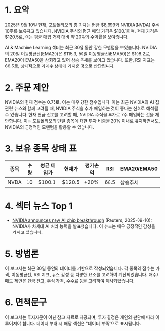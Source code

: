 # 1. 요약

2025년 9월 10일 현재, 포트폴리오의 총 가치는 현금 $8,999와 NVIDIA(NVDA) 주식 10주를 보유하고 있습니다. NVIDIA 주식의 평균 매입 가격은 $100.1이며, 현재 가격은 $120.5로, 이는 평균 매입 가격 대비 약 20%의 수익률을 보여줍니다. 

AI & Machine Learning 섹터는 최근 30일 동안 강한 모멘텀을 보였습니다. NVIDIA의 20일 이동평균선(EMA20)은 $115.3, 50일 이동평균선(EMA50)은 $108.2로, EMA20이 EMA50을 상회하고 있어 상승 추세를 보이고 있습니다. 또한, RSI 지표는 68.5로, 상대적으로 과매수 상태에 가까운 것으로 판단됩니다.

# 2. 주문 제안

NVIDIA의 현재 점수는 0.75로, 이는 매우 강한 점수입니다. 이는 최근 NVIDIA의 AI 칩 관련 뉴스와 함께 고려될 때, NVIDIA 주식을 추가 매입하는 것이 좋다는 신호로 해석될 수 있습니다. 현재 현금 잔고를 고려할 때, NVIDIA 주식을 추가로 7주 매입하는 것을 제안합니다. 이는 포트폴리오의 단일 종목에 대한 투자 비중을 20% 이내로 유지하면서도, NVIDIA의 긍정적인 모멘텀을 활용할 수 있습니다.

# 3. 보유 종목 상태 표

| 종목 | 수량 | 평균 매입가 | 현재가 | 평가손익 | RSI | EMA20/EMA50 |
|------|------|------------|--------|----------|-----|-------------|
| NVDA | 10   | $100.1     | $120.5 | +20%     | 68.5| 상승추세     |

# 4. 섹터 뉴스 Top 1

- [NVIDIA announces new AI chip breakthrough](https://example.com/news1) (Reuters, 2025-09-10): NVIDIA가 차세대 AI 처리 능력을 발표했습니다. 이 뉴스는 매우 긍정적인 감성을 가지고 있습니다.

# 5. 방법론

이 보고서는 최근 30일 동안의 데이터를 기반으로 작성되었습니다. 각 종목의 점수는 가격, 이동평균선, RSI 지표, 뉴스 감성 등 다양한 요소를 고려하여 계산되었습니다. 매수/매도 제안은 현금 잔고, 주식 가격, 수수료 등을 고려하여 제시되었습니다.

# 6. 면책문구

이 보고서는 투자자문이 아닌 참고 자료로 제공되며, 투자 결정은 개인의 판단에 따라 이루어져야 합니다. 데이터 부재 시 해당 섹션은 "데이터 부족"으로 표시됩니다.